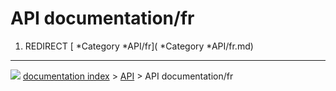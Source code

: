 # API documentation/fr
1.  REDIRECT [   *Category   *API/fr](   *Category   *API/fr.md)



---
![](images/Right_arrow.png) [documentation index](../README.md) > [API](Category_API.md) > API documentation/fr
